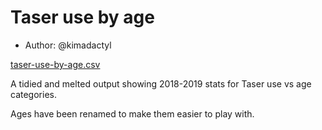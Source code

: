 # Taser use by age

- Author: @kimadactyl

[taser-use-by-age.csv](taser-use-by-age.csv)

A tidied and melted output showing 2018-2019 stats for Taser use vs age categories.

Ages have been renamed to make them easier to play with.
